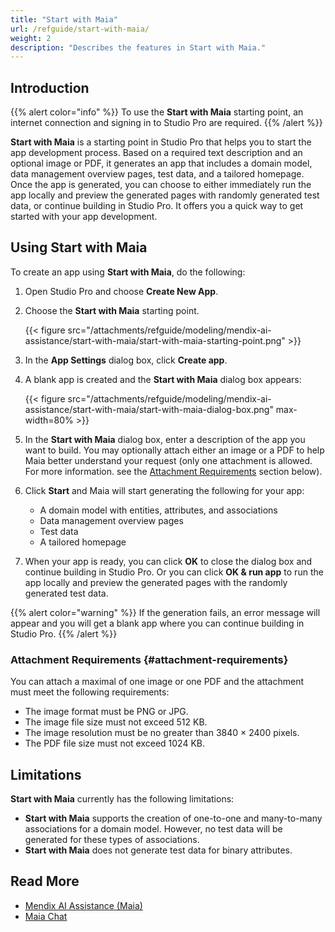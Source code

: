 ```yaml
---
title: "Start with Maia"
url: /refguide/start-with-maia/
weight: 2
description: "Describes the features in Start with Maia."
---
```


## Introduction 

{{% alert color="info" %}}
To use the **Start with Maia** starting point, an internet connection and signing in to Studio Pro are required.
{{% /alert %}}

**Start with Maia** is a starting point in Studio Pro that helps you to start the app development process. Based on a required text description and an optional image or PDF, it generates an app that includes a domain model, data management overview pages, test data, and a tailored homepage. Once the app is generated, you can choose to either immediately run the app locally and preview the generated pages with randomly generated test data, or continue building in Studio Pro. It offers you a quick way to get started with your app development.

## Using Start with Maia

To create an app using **Start with Maia**, do the following:

1. Open Studio Pro and choose **Create New App**.
1. Choose the **Start with Maia** starting point.

    {{< figure src="/attachments/refguide/modeling/mendix-ai-assistance/start-with-maia/start-with-maia-starting-point.png" >}}

1. In the **App Settings** dialog box, click **Create app**.
1. A blank app is created and the **Start with Maia** dialog box appears:

    {{< figure src="/attachments/refguide/modeling/mendix-ai-assistance/start-with-maia/start-with-maia-dialog-box.png" max-width=80% >}}

1. In the **Start with Maia** dialog box, enter a description of the app you want to build. You may optionally attach either an image or a PDF to help Maia better understand your request (only one attachment is allowed. For more information. see the [Attachment Requirements](#attachment-requirements) section below).
1. Click **Start** and Maia will start generating the following for your app:
    * A domain model with entities, attributes, and associations
    * Data management overview pages
    * Test data
    * A tailored homepage

1. When your app is ready, you can click **OK** to close the dialog box and continue building in Studio Pro. Or you can click **OK & run app** to run the app locally and preview the generated pages with the randomly generated test data.

{{% alert color="warning" %}}
If the generation fails, an error message will appear and you will get a blank app where you can continue building in Studio Pro.
{{% /alert %}}

### Attachment Requirements {#attachment-requirements}

You can attach a maximal of one image or one PDF and the attachment must meet the following requirements:

* The image format must be PNG or JPG.
* The image file size must not exceed 512 KB.
* The image resolution must be no greater than 3840 × 2400 pixels.
* The PDF file size must not exceed 1024 KB.

## Limitations

**Start with Maia** currently has the following limitations:

* **Start with Maia** supports the creation of one-to-one and many-to-many associations for a domain model. However, no test data will be generated for these types of associations.
* **Start with Maia** does not generate test data for binary attributes.

## Read More

* [Mendix AI Assistance (Maia)](/refguide/mendix-ai-assistance/)
* [Maia Chat](/refguide/maia-chat/)
